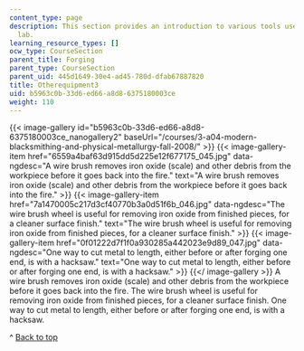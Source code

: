 ```yaml
---
content_type: page
description: This section provides an introduction to various tools used in the blacksmithing
  lab.
learning_resource_types: []
ocw_type: CourseSection
parent_title: Forging
parent_type: CourseSection
parent_uid: 445d1649-30e4-ad45-780d-dfab67887820
title: Otherequipment3
uid: b5963c0b-33d6-ed66-a8d8-6375180003ce
weight: 110
---
```

{{< image-gallery id="b5963c0b-33d6-ed66-a8d8-6375180003ce_nanogallery2" baseUrl="/courses/3-a04-modern-blacksmithing-and-physical-metallurgy-fall-2008/" >}}
{{< image-gallery-item href="6559a4baf63d915dd5d225e12f677175_045.jpg" data-ngdesc="A wire brush removes iron oxide (scale) and other debris from the workpiece before it goes back into the fire." text="A wire brush removes iron oxide (scale) and other debris from the workpiece before it goes back into the fire." >}}
{{< image-gallery-item href="7a1470005c217d3cf40770b3a0d51f6b_046.jpg" data-ngdesc="The wire brush wheel is useful for removing iron oxide from finished pieces, for a cleaner surface finish." text="The wire brush wheel is useful for removing iron oxide from finished pieces, for a cleaner surface finish." >}}
{{< image-gallery-item href="0f01222d7f1f0a930285a442023e9d89_047.jpg" data-ngdesc="One way to cut metal to length, either before or after forging one end, is with a hacksaw." text="One way to cut metal to length, either before or after forging one end, is with a hacksaw." >}}
{{</ image-gallery >}}
A wire brush removes iron oxide (scale) and other debris from the workpiece before it goes back into the fire. The wire brush wheel is useful for removing iron oxide from finished pieces, for a cleaner surface finish. One way to cut metal to length, either before or after forging one end, is with a hacksaw.

^ [Back to top](#top)